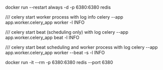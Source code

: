 docker run --restart always -d -p 6380:6380 redis 


/// celery start worker process with log info
celery --app app.worker.celery_app worker -l INFO


/// celery start beat (scheduling only) with log
celery --app app.worker.celery_app beat -l INFO

/// celery start beat scheduling and worker process with log
celery --app app.worker.celery_app worker --beat -s <name> -l INFO


docker run -it --rm -p 6380:6380 redis --port 6380












